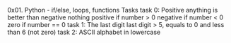 0x01. Python - if/else, loops, functions
Tasks
task 0: Positive anything is better than negative nothing
	positive if number > 0
	negative if number < 0
	zero if number == 0
task 1: The last digit 
	last digit > 5, equals to 0 and less than 6 (not zero)
task 2: ASCII alphabet in lowercase
